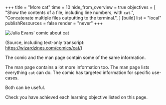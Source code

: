 +++
title = "More cat"
time = 10
hide_from_overview = true
objectives = [
  "Show the contents of a file, including line numbers, with `cat`.",
  "Concatenate multiple files outputting to the terminal.",
]
[build]
  list = "local"
  publishResources = false
  render = "never"
+++

![Julia Evans' comic about cat](https://wizardzines.com/images/uploads/cat.png)

(Source, including text-only transcript: https://wizardzines.com/comics/cat/)

The comic and the man page contain some of the same information.

The man page contains a lot more information too. The man page lists everything `cat` can do. The comic has targeted information for specific use-cases.

Both can be useful.

Check you have achieved each learning objective listed on this page.
